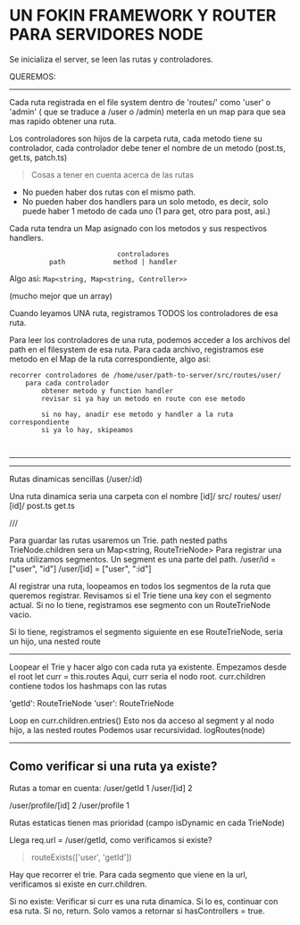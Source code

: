 # UN FOKIN FRAMEWORK Y ROUTER PARA SERVIDORES NODE
Se inicializa el server, se leen las rutas y controladores.

QUEREMOS:

---

Cada ruta registrada en el file system dentro de 'routes/' como 'user' o 'admin' ( que se
traduce a /user o /admin) meterla en un map para que sea mas rapido
obtener una ruta.

Los controladores son hijos de la carpeta ruta, cada metodo tiene su
controlador, cada controlador debe tener el nombre de un metodo
(post.ts, get.ts, patch.ts)

> Cosas a tener en cuenta acerca de las rutas
- No pueden haber dos rutas con el mismo path.
- No pueden haber dos handlers para un solo metodo, es decir, solo
puede haber 1 metodo de cada uno (1 para get, otro para post, asi.)


Cada ruta tendra un Map asignado con los metodos y sus respectivos
handlers.
            
                               controladores   
              path            method | handler
Algo asi: ```Map<string, Map<string, Controller>>```

(mucho mejor que un array)

 Cuando leyamos UNA ruta, registramos TODOS los controladores de esa
ruta.

Para leer los controladores de una ruta, podemos acceder a los
archivos del path en el filesystem de esa ruta.
Para cada archivo, registramos ese metodo en el Map de la ruta
correspondiente, algo asi:

```
recorrer controladores de /home/user/path-to-server/src/routes/user/
    para cada controlador
        obtener metodo y function handler
        revisar si ya hay un metodo en route con ese metodo
        
        si no hay, anadir ese metodo y handler a la ruta correspondiente
        si ya lo hay, skipeamos



```

---

---
Rutas dinamicas sencillas (/user/:id)

Una ruta dinamica seria una carpeta con el nombre [id]/
src/
    routes/
        user/
            [id]/
                post.ts
                get.ts



///


Para guardar las rutas usaremos un Trie.
                               path    nested paths
TrieNode.children sera un Map<string, RouteTrieNode>
Para registrar una ruta utilizamos segmentos.
Un segment es una parte del path. 
/user/id = ["user", "id"]
/user/[id] = ["user", ":id"]

Al registrar una ruta, loopeamos en todos los segmentos de la ruta que
queremos registrar.
Revisamos si el Trie tiene una key con el segmento actual.
Si no lo tiene, registramos ese segmento con un RouteTrieNode vacio.

Si lo tiene, registramos el segmento siguiente en ese RouteTrieNode,
seria un hijo, una nested route

--- 
Loopear el Trie y hacer algo con cada ruta ya existente.
Empezamos desde el root
let curr = this.routes
Aqui, curr seria el nodo root.
curr.children contiene todos los hashmaps con las rutas

'getId': RouteTrieNode
'user': RouteTrieNode

Loop en curr.children.entries()
Esto nos da acceso al segment y al nodo hijo, a las nested routes
Podemos usar recursividad. logRoutes(node)


---




## Como verificar si una ruta ya existe?
Rutas a tomar en cuenta:
/user/getId 1
/user/[id] 2

/user/profile/[id] 2
/user/profile 1

Rutas estaticas tienen mas prioridad (campo isDynamic en cada TrieNode)

Llega req.url = /user/getId, como verificamos si existe?
> routeExists(['user', 'getId'])

Hay que recorrer el trie. Para cada segmento que viene en la url,
verificamos si existe en curr.children.

Si no existe: Verificar si curr es una ruta dinamica. Si lo es,
continuar con esa ruta. Si no, return.
Solo vamos a retornar si hasControllers = true.


```
           


```












